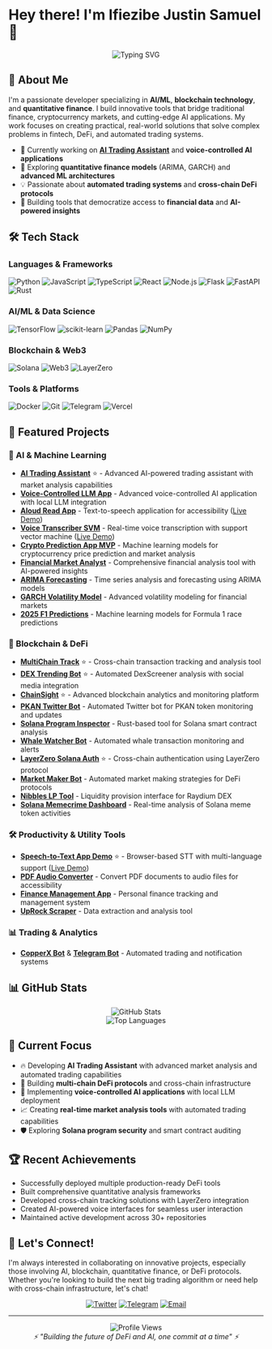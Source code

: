 # Hey there! I'm Ifiezibe Justin Samuel 👋

<div align="center">
  <img src="https://readme-typing-svg.herokuapp.com?font=Fira+Code&pause=1000&color=00D9FF&center=true&vCenter=true&width=435&lines=AI+%26+Blockchain+Developer;Full-Stack+Engineer;DeFi+Protocol+Builder;Quantitative+Analyst" alt="Typing SVG" />
</div>

## 🚀 About Me

I'm a passionate developer specializing in **AI/ML**, **blockchain technology**, and **quantitative finance**. I build innovative tools that bridge traditional finance, cryptocurrency markets, and cutting-edge AI applications. My work focuses on creating practical, real-world solutions that solve complex problems in fintech, DeFi, and automated trading systems.

- 🔭 Currently working on **[AI Trading Assistant](https://github.com/thetruesammyjay/ai-trading-assistant)** and **voice-controlled AI applications**
- 🌱 Exploring **quantitative finance models** (ARIMA, GARCH) and **advanced ML architectures**
- 💡 Passionate about **automated trading systems** and **cross-chain DeFi protocols**
- 🎯 Building tools that democratize access to **financial data** and **AI-powered insights**

## 🛠️ Tech Stack

### Languages & Frameworks
![Python](https://img.shields.io/badge/Python-3776AB?style=for-the-badge&logo=python&logoColor=white)
![JavaScript](https://img.shields.io/badge/JavaScript-F7DF1E?style=for-the-badge&logo=javascript&logoColor=black)
![TypeScript](https://img.shields.io/badge/TypeScript-007ACC?style=for-the-badge&logo=typescript&logoColor=white)
![React](https://img.shields.io/badge/React-20232A?style=for-the-badge&logo=react&logoColor=61DAFB)
![Node.js](https://img.shields.io/badge/Node.js-43853D?style=for-the-badge&logo=node.js&logoColor=white)
![Flask](https://img.shields.io/badge/Flask-000000?style=for-the-badge&logo=flask&logoColor=white)
![FastAPI](https://img.shields.io/badge/FastAPI-005571?style=for-the-badge&logo=fastapi)
![Rust](https://img.shields.io/badge/Rust-000000?style=for-the-badge&logo=rust&logoColor=white)

### AI/ML & Data Science
![TensorFlow](https://img.shields.io/badge/TensorFlow-FF6F00?style=for-the-badge&logo=tensorflow&logoColor=white)
![scikit-learn](https://img.shields.io/badge/scikit--learn-%23F7931E.svg?style=for-the-badge&logo=scikit-learn&logoColor=white)
![Pandas](https://img.shields.io/badge/pandas-%23150458.svg?style=for-the-badge&logo=pandas&logoColor=white)
![NumPy](https://img.shields.io/badge/numpy-%23013243.svg?style=for-the-badge&logo=numpy&logoColor=white)

### Blockchain & Web3
![Solana](https://img.shields.io/badge/Solana-9945FF?style=for-the-badge&logo=solana&logoColor=white)
![Web3](https://img.shields.io/badge/Web3.js-F16822?style=for-the-badge&logo=web3.js&logoColor=white)
![LayerZero](https://img.shields.io/badge/LayerZero-3C3C3D?style=for-the-badge&logo=ethereum&logoColor=white)

### Tools & Platforms
![Docker](https://img.shields.io/badge/Docker-2496ED?style=for-the-badge&logo=docker&logoColor=white)
![Git](https://img.shields.io/badge/Git-F05032?style=for-the-badge&logo=git&logoColor=white)
![Telegram](https://img.shields.io/badge/Telegram-2CA5E0?style=for-the-badge&logo=telegram&logoColor=white)
![Vercel](https://img.shields.io/badge/Vercel-000000?style=for-the-badge&logo=vercel&logoColor=white)

## 🌟 Featured Projects

### 🤖 AI & Machine Learning
- **[AI Trading Assistant](https://github.com/thetruesammyjay/ai-trading-assistant)** ⭐ - Advanced AI-powered trading assistant with market analysis capabilities
- **[Voice-Controlled LLM App](https://github.com/thetruesammyjay/voice-controlled-llm-app)** - Advanced voice-controlled AI application with local LLM integration
- **[Aloud Read App](https://github.com/thetruesammyjay/aloud-read-app)** - Text-to-speech application for accessibility ([Live Demo](https://aloud-read-app.netlify.app/))
- **[Voice Transcriber SVM](https://github.com/thetruesammyjay/voice-transcriber-svm)** - Real-time voice transcription with support vector machine ([Live Demo](https://voice-transcriber-svm.vercel.app/))
- **[Crypto Prediction App MVP](https://github.com/thetruesammyjay/crypto-prediction-app-mvp)** - Machine learning models for cryptocurrency price prediction and market analysis
- **[Financial Market Analyst](https://github.com/thetruesammyjay/financial_market_analyst)** - Comprehensive financial analysis tool with AI-powered insights
- **[ARIMA Forecasting](https://github.com/thetruesammyjay/arima_forecasting)** - Time series analysis and forecasting using ARIMA models
- **[GARCH Volatility Model](https://github.com/thetruesammyjay/garch_volatility_model)** - Advanced volatility modeling for financial markets
- **[2025 F1 Predictions](https://github.com/thetruesammyjay/2025-f1-predictions)** - Machine learning models for Formula 1 race predictions

### 🔗 Blockchain & DeFi
- **[MultiChain Track](https://github.com/thetruesammyjay/multichain-track)** ⭐ - Cross-chain transaction tracking and analysis tool
- **[DEX Trending Bot](https://github.com/thetruesammyjay/dex-trending-bot)** ⭐ - Automated DexScreener analysis with social media integration
- **[ChainSight](https://github.com/thetruesammyjay/ChainSight)** ⭐ - Advanced blockchain analytics and monitoring platform
- **[PKAN Twitter Bot](https://github.com/thetruesammyjay/pkan-twitter-bot)** - Automated Twitter bot for PKAN token monitoring and updates
- **[Solana Program Inspector](https://github.com/thetruesammyjay/solana-program-inspector)** - Rust-based tool for Solana smart contract analysis
- **[Whale Watcher Bot](https://github.com/thetruesammyjay/whale-watcher-bot)** - Automated whale transaction monitoring and alerts
- **[LayerZero Solana Auth](https://github.com/thetruesammyjay/layerzero-solana-auth)** ⭐ - Cross-chain authentication using LayerZero protocol
- **[Market Maker Bot](https://github.com/thetruesammyjay/market-maker-bot)** - Automated market making strategies for DeFi protocols
- **[Nibbles LP Tool](https://github.com/thetruesammyjay/nibbles-lp-tool)** - Liquidity provision interface for Raydium DEX
- **[Solana Memecrime Dashboard](https://github.com/thetruesammyjay/solana-memecrime-dashboard)** - Real-time analysis of Solana meme token activities

### 🛠️ Productivity & Utility Tools
- **[Speech-to-Text App Demo](https://github.com/thetruesammyjay/stt-app-demo)** ⭐ - Browser-based STT with multi-language support ([Live Demo](https://stt-app-demo.vercel.app/))
- **[PDF Audio Converter](https://github.com/thetruesammyjay/pdf-audo)** - Convert PDF documents to audio files for accessibility
- **[Finance Management App](https://github.com/thetruesammyjay/finance-management-app)** - Personal finance tracking and management system
- **[UpRock Scraper](https://github.com/thetruesammyjay/uprock-scraper)** - Data extraction and analysis tool

### 📊 Trading & Analytics
- **[CopperX Bot](https://github.com/thetruesammyjay/copperx-bot)** & **[Telegram Bot](https://github.com/thetruesammyjay/copperx-telegram-bot)** - Automated trading and notification systems

## 📊 GitHub Stats

<div align="center">
  <img src="https://github-readme-stats.vercel.app/api?username=thetruesammyjay&show_icons=true&theme=tokyonight&hide_border=true&bg_color=0D1117" alt="GitHub Stats" />
</div>

<div align="center">
  <img src="https://github-readme-stats.vercel.app/api/top-langs/?username=thetruesammyjay&layout=compact&theme=tokyonight&hide_border=true&bg_color=0D1117" alt="Top Languages" />
</div>

## 🎯 Current Focus

- 🔥 Developing **AI Trading Assistant** with advanced market analysis and automated trading capabilities
- 🚀 Building **multi-chain DeFi protocols** and cross-chain infrastructure
- 🧠 Implementing **voice-controlled AI applications** with local LLM deployment
- 📈 Creating **real-time market analysis tools** with automated trading capabilities
- 🛡️ Exploring **Solana program security** and smart contract auditing

## 🏆 Recent Achievements

- Successfully deployed multiple production-ready DeFi tools
- Built comprehensive quantitative analysis frameworks
- Developed cross-chain tracking solutions with LayerZero integration
- Created AI-powered voice interfaces for seamless user interaction
- Maintained active development across 30+ repositories

## 🤝 Let's Connect!

I'm always interested in collaborating on innovative projects, especially those involving AI, blockchain, quantitative finance, or DeFi protocols. Whether you're looking to build the next big trading algorithm or need help with cross-chain infrastructure, let's chat!

<div align="center">
  
[![Twitter](https://img.shields.io/badge/Twitter-1DA1F2?style=for-the-badge&logo=twitter&logoColor=white)](https://x.com/thatbwoysammyj)
[![Telegram](https://img.shields.io/badge/Telegram-2CA5E0?style=for-the-badge&logo=telegram&logoColor=white)](https://t.me/sammyjayisthename)
[![Email](https://img.shields.io/badge/Email-D14836?style=for-the-badge&logo=gmail&logoColor=white)](mailto:thetruesammyjay@gmail.com)

</div>

---

<div align="center">
  <img src="https://komarev.com/ghpvc/?username=thetruesammyjay&color=blueviolet&style=for-the-badge" alt="Profile Views" />
</div>

<div align="center">
  <i>⚡ "Building the future of DeFi and AI, one commit at a time" ⚡</i>
</div>
